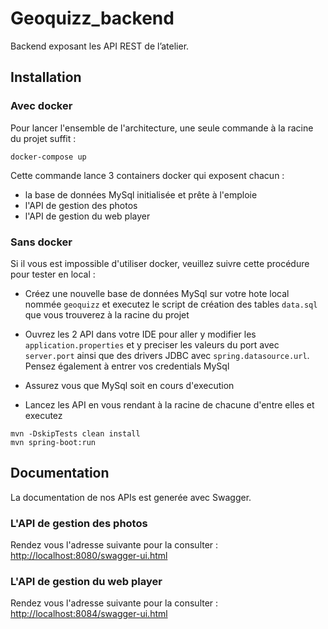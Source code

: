 # Geoquizz_backend
Backend exposant les API REST de l’atelier.

## Installation
### Avec docker
Pour lancer l'ensemble de l'architecture, une seule commande à la racine du projet suffit :
```
docker-compose up
```

Cette commande lance 3 containers docker qui exposent chacun :  
  
* la base de données MySql initialisée et prête à l'emploie  
* l'API de gestion des photos  
* l'API de gestion du web player  

### Sans docker
Si il vous est impossible d'utiliser docker, veuillez suivre cette procédure pour tester en local :  
  
* Créez une nouvelle base de données MySql sur votre hote local nommée `geoquizz` et executez le script de création des tables `data.sql` que vous trouverez à la racine du projet  
* Ouvrez les 2 API dans votre IDE pour aller y modifier les `application.properties` et y preciser les valeurs du port avec `server.port` ainsi que des drivers JDBC avec `spring.datasource.url`. Pensez également à entrer vos credentials MySql
  
* Assurez vous que MySql soit en cours d'execution
* Lancez les API en vous rendant à la racine de chacune d'entre elles et executez 
```
mvn -DskipTests clean install
mvn spring-boot:run
```

## Documentation
La documentation de nos APIs est generée avec Swagger.  

### L'API de gestion des photos  
Rendez vous l'adresse suivante pour la consulter :  
[http://localhost:8080/swagger-ui.html](http://localhost:8080/swagger-ui.html)

### L'API de gestion du web player  
Rendez vous l'adresse suivante pour la consulter :  
[http://localhost:8084/swagger-ui.html](http://localhost:8084/swagger-ui.html)